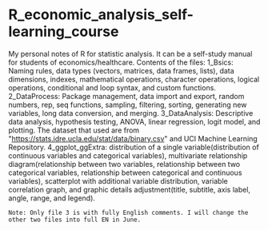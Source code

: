 # R_economic_analysis_self-learning_course 
  My personal notes of R for statistic analysis. 
  It can be a self-study manual for students of economics/healthcare. 
  Contents of the files: 
    1_Bsics: Naming rules, data types (vectors, matrices, data frames, lists), data dimensions, indexes, mathematical operations, character operations, logical        operations, conditional and loop syntax, and custom functions. 
    2_DataProcess: Package management, data import and export, random numbers, rep, seq functions, sampling, filtering, sorting, generating new variables, long        data conversion, and merging. 
    3_DataAnalysis: Descriptive data analysis, hypothesis testing, ANOVA, linear regression, logit model, and plotting.
     The dataset that used are from "https://stats.idre.ucla.edu/stat/data/binary.csv" and UCI Machine Learning Repository. 
    4_ggplot_ggExtra: distribution of a single variable(distribution of continuous variables and categorical variables), multivariate relationship diagram(relationship between two variables, relationship between two categorical variables, relationship between categorical and continuous variables), scatterplot with additional variable distribution, variable correlation graph, and graphic details adjustment(title, subtitle, axis label, angle, range, and legend). 
  
    Note: Only file 3 is with fully English comments. I will change the other two files into full EN in June. 
